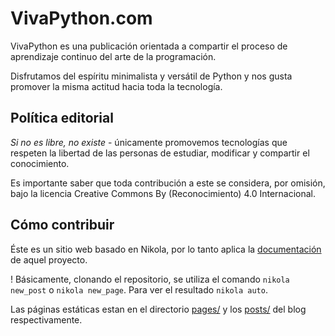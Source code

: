# VivaPython.com

VivaPython es una publicación orientada a compartir el proceso de aprendizaje continuo del arte de la programación.

Disfrutamos del espíritu minimalista y versátil de Python y nos gusta promover la misma actitud hacia toda la tecnología.

## Política editorial

*Si no es libre, no existe* - únicamente promovemos tecnologías que respeten la libertad de las personas de estudiar, modificar y compartir el conocimiento.

Es importante saber que toda contribución a este se considera, por omisión, bajo la licencia Creative Commons By (Reconocimiento) 4.0 Internacional.

## Cómo contribuir

Éste es un sitio web basado en Nikola, por lo tanto aplica la [documentación](https://getnikola.com/handbook.html#creating-a-blog-post) de aquel proyecto.

! Básicamente, clonando el repositorio, se utiliza el comando `nikola new_post` o `nikola new_page`. Para ver el resultado `nikola auto`.

Las páginas estáticas estan en el directorio [pages/](pages/) y los [posts/](posts/) del blog respectivamente.
